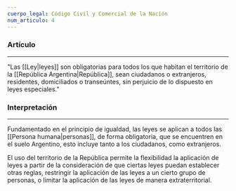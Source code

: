 ```yaml
---
cuerpo_legal: Código Civil y Comercial de la Nación
num_articulo: 4
---
```


### Artículo
---
"Las [[Ley|leyes]] son obligatorias para todos los que habitan el territorio de la [[República Argentina|República]], sean ciudadanos o extranjeros, residentes, domiciliados o transeúntes, sin perjuicio de lo dispuesto en leyes especiales."

### Interpretación
---
Fundamentado en el principio de igualdad, las leyes se aplican a todos las [[Persona humana|personas]], de forma obligatoria, que se encuentren en el suelo Argentino, esto incluye tanto a los ciudadanos, como extranjeros.

El uso del territorio de la República permite la flexibilidad la aplicación de leyes a partir de la consideración de que ciertas leyes puedan establecer otras reglas, restringir la aplicación de las leyes a un cierto grupo de personas, o limitar la aplicación de las leyes de manera extraterritorial.
